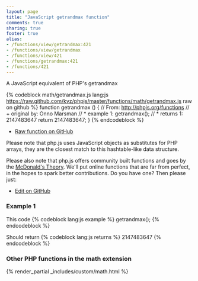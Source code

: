 ```yaml
---
layout: page
title: "JavaScript getrandmax function"
comments: true
sharing: true
footer: true
alias:
- /functions/view/getrandmax:421
- /functions/view/getrandmax
- /functions/view/421
- /functions/getrandmax:421
- /functions/421
---
```

<!-- Generated by Rakefile:build -->
A JavaScript equivalent of PHP's getrandmax

{% codeblock math/getrandmax.js lang:js https://raw.github.com/kvz/phpjs/master/functions/math/getrandmax.js raw on github %}
function getrandmax () {
  // From: http://phpjs.org/functions
  // +   original by: Onno Marsman
  // *     example 1: getrandmax();
  // *     returns 1: 2147483647
  return 2147483647;
}
{% endcodeblock %}

 - [Raw function on GitHub](https://github.com/kvz/phpjs/blob/master/functions/math/getrandmax.js)

Please note that php.js uses JavaScript objects as substitutes for PHP arrays, they are 
the closest match to this hashtable-like data structure. 

Please also note that php.js offers community built functions and goes by the 
[McDonald's Theory](https://medium.com/what-i-learned-building/9216e1c9da7d). We'll put online 
functions that are far from perfect, in the hopes to spark better contributions. 
Do you have one? Then please just: 

 - [Edit on GitHub](https://github.com/kvz/phpjs/edit/master/functions/math/getrandmax.js)

### Example 1
This code
{% codeblock lang:js example %}
getrandmax();
{% endcodeblock %}

Should return
{% codeblock lang:js returns %}
2147483647
{% endcodeblock %}


### Other PHP functions in the math extension
{% render_partial _includes/custom/math.html %}
